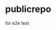 # publicrepo
for e2e test












































































































































































































































































































































































































































































































































































































































































































































































































































































































































































































































































































































































































































































































































































































































































































































































































































































































































































































































































































































































































































































































































































































































































































































































































































































































































































